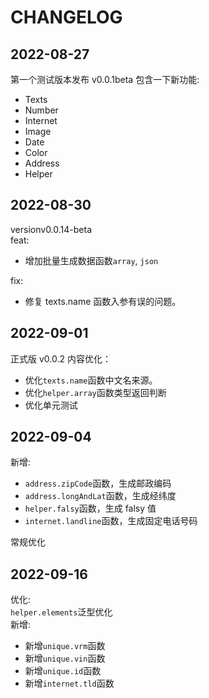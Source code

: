 # CHANGELOG

## 2022-08-27

第一个测试版本发布 v0.0.1beta 包含一下新功能:

- Texts
- Number
- Internet
- Image
- Date
- Color
- Address
- Helper

## 2022-08-30

versionv0.0.14-beta  
feat:

- 增加批量生成数据函数`array`, `json`

fix:

- 修复 texts.name 函数入参有误的问题。

## 2022-09-01

正式版 v0.0.2 内容优化：

- 优化`texts.name`函数中文名来源。
- 优化`helper.array`函数类型返回判断
- 优化单元测试

## 2022-09-04

新增:

- `address.zipCode`函数，生成邮政编码
- `address.longAndLat`函数，生成经纬度
- `helper.falsy`函数，生成 falsy 值
- `internet.landline`函数，生成固定电话号码

常规优化

## 2022-09-16

优化:  
`helper.elements`泛型优化  
新增:

- 新增`unique.vrm`函数
- 新增`unique.vin`函数
- 新增`unique.id`函数
- 新增`internet.tld`函数

